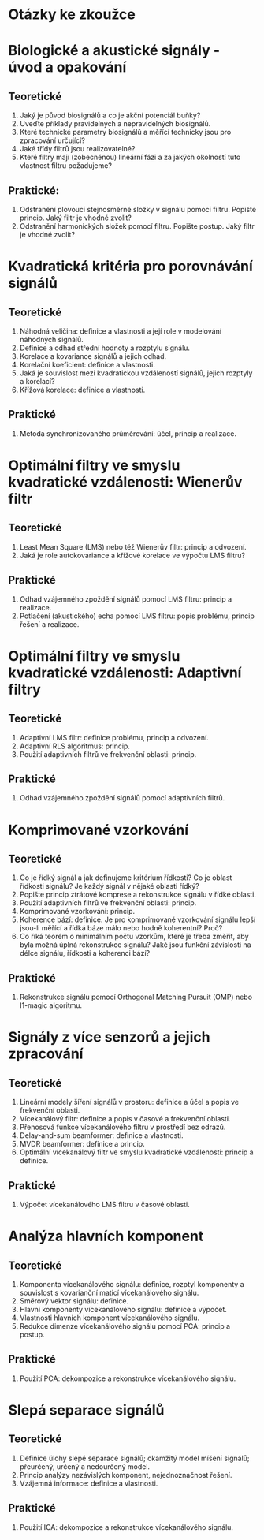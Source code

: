 # Otázky ke zkoužce


# Biologické a akustické signály - úvod a opakování

## Teoretické

1. Jaký je původ biosignálů a co je akční potenciál buňky?
2. Uveďte příklady pravidelných a nepravidelných biosignálů.
3. Které technické parametry biosignálů a měřící technicky jsou pro zpracování určující?
4. Jaké třídy filtrů jsou realizovatelné?
5. Které filtry mají (zobecněnou) lineární fázi a za jakých okolností tuto vlastnost filtru požadujeme?

## Praktické:

1. Odstranění plovoucí stejnosměrné složky v signálu pomocí filtru. Popište princip. Jaký filtr je vhodné zvolit?
2. Odstranění harmonických složek pomocí filtru. Popište postup. Jaký filtr je vhodné zvolit?


# Kvadratická kritéria pro porovnávání signálů

## Teoretické

1. Náhodná veličina: definice a vlastnosti a její role v modelování náhodných signálů.
2. Definice a odhad střední hodnoty a rozptylu signálu.
3. Korelace a kovariance signálů a jejich odhad. 
4. Korelační koeficient: definice a vlastnosti.
5. Jaká je souvislost mezi kvadratickou vzdáleností signálů, jejich rozptyly a korelací?
6. Křížová korelace: definice a vlastnosti.

## Praktické

1. Metoda synchronizovaného průměrování: účel, princip a realizace.


# Optimální filtry ve smyslu kvadratické vzdálenosti: Wienerův filtr

## Teoretické

1. Least Mean Square (LMS) nebo též Wienerův filtr: princip a odvození.
2. Jaká je role autokovariance a křížové korelace ve výpočtu LMS filtru?

## Praktické

1. Odhad vzájemného zpoždění signálů pomocí LMS filtru: princip a realizace.
2. Potlačení (akustického) echa pomocí LMS filtru: popis problému, princip řešení a realizace.


# Optimální filtry ve smyslu kvadratické vzdálenosti: Adaptivní filtry

## Teoretické

1. Adaptivní LMS filtr: definice problému, princip a odvození.
2. Adaptivní RLS algoritmus: princip.
3. Použití adaptivních filtrů ve frekvenční oblasti: princip.

## Praktické

1. Odhad vzájemného zpoždění signálů pomocí adaptivních filtrů.


# Komprimované vzorkování

## Teoretické

1. Co je řídký signál a jak definujeme kritérium řídkosti? Co je oblast řídkosti signálu? Je každý signál v nějaké oblasti řídký?
2. Popište princip ztrátové komprese a rekonstrukce signálu v řídké oblasti. 
3. Použití adaptivních filtrů ve frekvenční oblasti: princip.
4. Komprimované vzorkování: princip.
5. Koherence bází: definice. Je pro komprimované vzorkování signálu lepší jsou-li měřící a řídká báze málo nebo hodně koherentní? Proč?
6. Co říká teorém o minimálním počtu vzorkům, které je třeba změřit, aby byla možná úplná rekonstrukce signálu? Jaké jsou funkční závislosti na délce signálu, řídkosti a koherenci bází?

## Praktické

1. Rekonstrukce signálu pomocí Orthogonal Matching Pursuit (OMP) nebo l1-magic algoritmu.


# Signály z více senzorů a jejich zpracování

## Teoretické

1. Lineární modely šíření signálů v prostoru: definice a účel a popis ve frekvenční oblasti.
2. Vícekanálový filtr: definice a popis v časové a frekvenční oblasti.
3. Přenosová funkce vícekanálového filtru v prostředí bez odrazů.
4. Delay-and-sum beamformer: definice a vlastnosti.
5. MVDR beamformer: definice a princip.
6. Optimální vícekanálový filtr ve smyslu kvadratické vzdálenosti: princip a definice.

## Praktické

1. Výpočet vícekanálového LMS filtru v časové oblasti.


# Analýza hlavních komponent

## Teoretické

1. Komponenta vícekanálového signálu: definice, rozptyl komponenty a souvislost s kovarianční maticí vícekanálového signálu.
2. Směrový vektor signálu: definice.
3. Hlavní komponenty vícekanálového signálu: definice a výpočet.
4. Vlastnosti hlavních komponent vícekanálového signálu.
5. Redukce dimenze vícekanálového signálu pomocí PCA: princip a postup.

## Praktické

1. Použití PCA: dekompozice a rekonstrukce vícekanálového signálu.


# Slepá separace signálů

## Teoretické

1. Definice úlohy slepé separace signálů; okamžitý model míšení signálů; přeurčený, určený a nedourčený model.
2. Princip analýzy nezávislých komponent, nejednoznačnost řešení.
3. Vzájemná informace: definice a vlastnosti.

## Praktické

1. Použití ICA: dekompozice a rekonstrukce vícekanálového signálu. 
